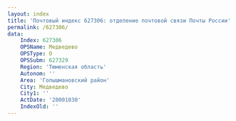 ```yaml
---
layout: index
title: 'Почтовый индекс 627306: отделение почтовой связи Почты России'
permalink: /627306/
data:
    Index: 627306
    OPSName: Медведево
    OPSType: О
    OPSSubm: 627329
    Region: 'Тюменская область'
    Autonom: ''
    Area: 'Голышмановский район'
    City: Медведево
    City1: ''
    ActDate: '20001030'
    IndexOld: ''
---
```

